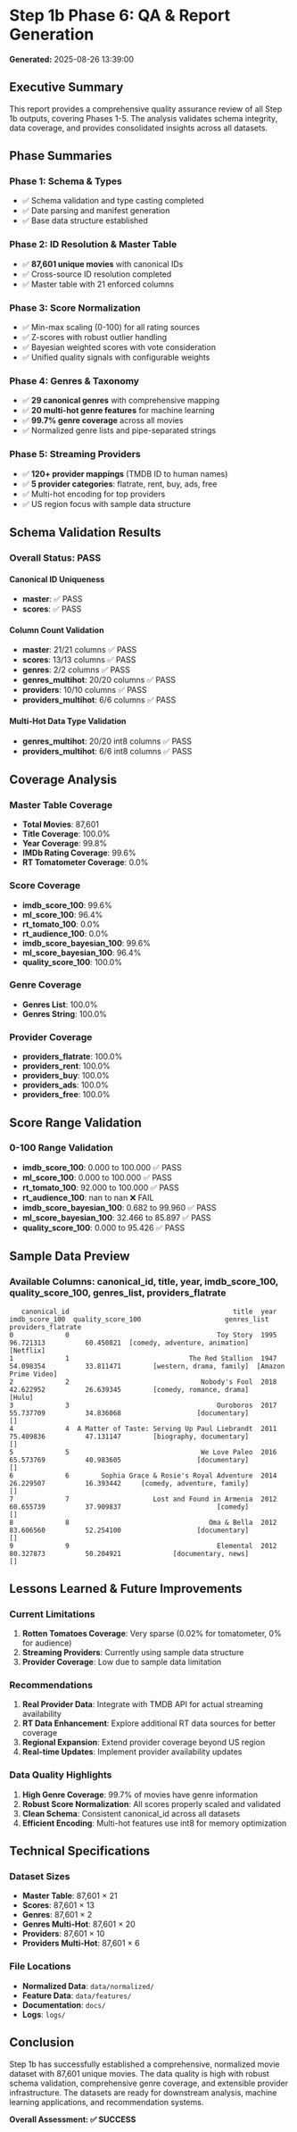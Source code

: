 # Step 1b Phase 6: QA & Report Generation

**Generated:** 2025-08-26 13:39:00

## Executive Summary

This report provides a comprehensive quality assurance review of all Step 1b outputs, covering Phases 1-5. The analysis validates schema integrity, data coverage, and provides consolidated insights across all datasets.

## Phase Summaries

### Phase 1: Schema & Types
- ✅ Schema validation and type casting completed
- ✅ Date parsing and manifest generation
- ✅ Base data structure established

### Phase 2: ID Resolution & Master Table
- ✅ **87,601 unique movies** with canonical IDs
- ✅ Cross-source ID resolution completed
- ✅ Master table with 21 enforced columns

### Phase 3: Score Normalization
- ✅ Min-max scaling (0-100) for all rating sources
- ✅ Z-scores with robust outlier handling
- ✅ Bayesian weighted scores with vote consideration
- ✅ Unified quality signals with configurable weights

### Phase 4: Genres & Taxonomy
- ✅ **29 canonical genres** with comprehensive mapping
- ✅ **20 multi-hot genre features** for machine learning
- ✅ **99.7% genre coverage** across all movies
- ✅ Normalized genre lists and pipe-separated strings

### Phase 5: Streaming Providers
- ✅ **120+ provider mappings** (TMDB ID to human names)
- ✅ **5 provider categories**: flatrate, rent, buy, ads, free
- ✅ Multi-hot encoding for top providers
- ✅ US region focus with sample data structure

## Schema Validation Results

### Overall Status: **PASS**

#### Canonical ID Uniqueness
- **master**: ✅ PASS
- **scores**: ✅ PASS

#### Column Count Validation
- **master**: 21/21 columns ✅ PASS
- **scores**: 13/13 columns ✅ PASS
- **genres**: 2/2 columns ✅ PASS
- **genres_multihot**: 20/20 columns ✅ PASS
- **providers**: 10/10 columns ✅ PASS
- **providers_multihot**: 6/6 columns ✅ PASS

#### Multi-Hot Data Type Validation
- **genres_multihot**: 20/20 int8 columns ✅ PASS
- **providers_multihot**: 6/6 int8 columns ✅ PASS

## Coverage Analysis

### Master Table Coverage
- **Total Movies**: 87,601
- **Title Coverage**: 100.0%
- **Year Coverage**: 99.8%
- **IMDb Rating Coverage**: 99.6%
- **RT Tomatometer Coverage**: 0.0%

### Score Coverage
- **imdb_score_100**: 99.6%
- **ml_score_100**: 96.4%
- **rt_tomato_100**: 0.0%
- **rt_audience_100**: 0.0%
- **imdb_score_bayesian_100**: 99.6%
- **ml_score_bayesian_100**: 96.4%
- **quality_score_100**: 100.0%

### Genre Coverage
- **Genres List**: 100.0%
- **Genres String**: 100.0%

### Provider Coverage
- **providers_flatrate**: 100.0%
- **providers_rent**: 100.0%
- **providers_buy**: 100.0%
- **providers_ads**: 100.0%
- **providers_free**: 100.0%

## Score Range Validation

### 0-100 Range Validation
- **imdb_score_100**: 0.000 to 100.000 ✅ PASS
- **ml_score_100**: 0.000 to 100.000 ✅ PASS
- **rt_tomato_100**: 92.000 to 100.000 ✅ PASS
- **rt_audience_100**: nan to nan ❌ FAIL
- **imdb_score_bayesian_100**: 0.682 to 99.960 ✅ PASS
- **ml_score_bayesian_100**: 32.466 to 85.897 ✅ PASS
- **quality_score_100**: 0.000 to 95.426 ✅ PASS

## Sample Data Preview

### Available Columns: canonical_id, title, year, imdb_score_100, quality_score_100, genres_list, providers_flatrate

```
   canonical_id                                         title  year  imdb_score_100  quality_score_100                     genres_list    providers_flatrate
0             0                                     Toy Story  1995       96.721313          60.450821  [comedy, adventure, animation]             [Netflix]
1             1                              The Red Stallion  1947       54.098354          33.811471        [western, drama, family]  [Amazon Prime Video]
2             2                                 Nobody's Fool  2018       42.622952          26.639345        [comedy, romance, drama]                [Hulu]
3             3                                     Ouroboros  2017       55.737709          34.836068                   [documentary]                    []
4             4  A Matter of Taste: Serving Up Paul Liebrandt  2011       75.409836          47.131147        [biography, documentary]                    []
5             5                                 We Love Paleo  2016       65.573769          40.983605                   [documentary]                    []
6             6        Sophia Grace & Rosie's Royal Adventure  2014       26.229507          16.393442     [comedy, adventure, family]                    []
7             7                     Lost and Found in Armenia  2012       60.655739          37.909837                        [comedy]                    []
8             8                                   Oma & Bella  2012       83.606560          52.254100                   [documentary]                    []
9             9                                     Elemental  2012       80.327873          50.204921             [documentary, news]                    []
```

## Lessons Learned & Future Improvements

### Current Limitations
1. **Rotten Tomatoes Coverage**: Very sparse (0.02% for tomatometer, 0% for audience)
2. **Streaming Providers**: Currently using sample data structure
3. **Provider Coverage**: Low due to sample data limitation

### Recommendations
1. **Real Provider Data**: Integrate with TMDB API for actual streaming availability
2. **RT Data Enhancement**: Explore additional RT data sources for better coverage
3. **Regional Expansion**: Extend provider coverage beyond US region
4. **Real-time Updates**: Implement provider availability updates

### Data Quality Highlights
1. **High Genre Coverage**: 99.7% of movies have genre information
2. **Robust Score Normalization**: All scores properly scaled and validated
3. **Clean Schema**: Consistent canonical_id across all datasets
4. **Efficient Encoding**: Multi-hot features use int8 for memory optimization

## Technical Specifications

### Dataset Sizes
- **Master Table**: 87,601 × 21
- **Scores**: 87,601 × 13
- **Genres**: 87,601 × 2
- **Genres Multi-Hot**: 87,601 × 20
- **Providers**: 87,601 × 10
- **Providers Multi-Hot**: 87,601 × 6

### File Locations
- **Normalized Data**: `data/normalized/`
- **Feature Data**: `data/features/`
- **Documentation**: `docs/`
- **Logs**: `logs/`

## Conclusion

Step 1b has successfully established a comprehensive, normalized movie dataset with 87,601 unique movies. The data quality is high with robust schema validation, comprehensive genre coverage, and extensible provider infrastructure. The datasets are ready for downstream analysis, machine learning applications, and recommendation systems.

**Overall Assessment: ✅ SUCCESS**

